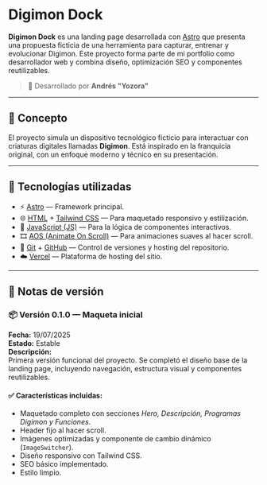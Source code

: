 # Digimon Dock

**Digimon Dock** es una landing page desarrollada con [Astro](https://astro.build/) que presenta una propuesta ficticia de una herramienta para capturar, entrenar y evolucionar Digimon. Este proyecto forma parte de mi portfolio como desarrollador web y combina diseño, optimización SEO y componentes reutilizables.

> 👤 Desarrollado por **Andrés "Yozora"**

---

## 🧠 Concepto

El proyecto simula un dispositivo tecnológico ficticio para interactuar con criaturas digitales llamadas **Digimon**. Está inspirado en la franquicia original, con un enfoque moderno y técnico en su presentación.

---

## 🚀 Tecnologías utilizadas

- ⚡ [Astro](https://astro.build/) — Framework principal.
- 🌐 [HTML](https://developer.mozilla.org/es/docs/Web/HTML) + [Tailwind CSS](https://tailwindcss.com/) — Para maquetado responsivo y estilización.
- 🧩 [JavaScript (JS)](https://developer.mozilla.org/es/docs/Web/JavaScript) — Para la lógica de componentes interactivos.
- 🎞️ [AOS (Animate On Scroll)](https://michalsnik.github.io/aos/) — Para animaciones suaves al hacer scroll.
- 🤖 [Git](https://git-scm.com/) + [GitHub](https://github.com/) — Control de versiones y hosting del repositorio.
- ☁️ [Vercel](https://vercel.com/) — Plataforma de hosting del sitio.

---

## 📝 Notas de versión

### 📦 Versión 0.1.0 — Maqueta inicial

**Fecha:** 19/07/2025  
**Estado:** Estable  
**Descripción:**  
Primera versión funcional del proyecto. Se completó el diseño base de la landing page, incluyendo navegación, estructura visual y componentes reutilizables.

#### ✅ Características incluidas:
- Maquetado completo con secciones *Hero, Descripción, Programas Digimon y Funciones*.
- Header fijo al hacer scroll.
- Imágenes optimizadas y componente de cambio dinámico (`ImageSwitcher`).
- Diseño responsivo con Tailwind CSS.
- SEO básico implementado.
- Estilo limpio.